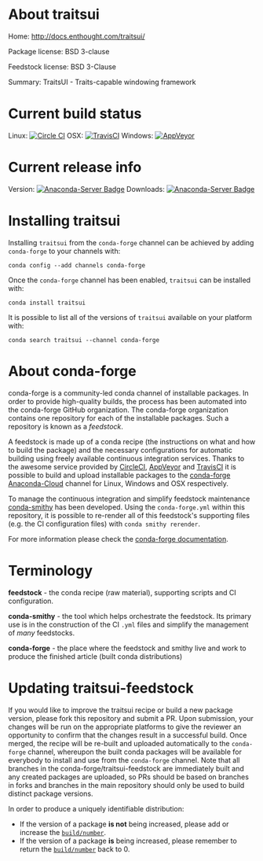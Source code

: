 About traitsui
==============

Home: http://docs.enthought.com/traitsui/

Package license: BSD 3-clause

Feedstock license: BSD 3-Clause

Summary: TraitsUI - Traits-capable windowing framework



Current build status
====================

Linux: [![Circle CI](https://circleci.com/gh/conda-forge/traitsui-feedstock.svg?style=shield)](https://circleci.com/gh/conda-forge/traitsui-feedstock)
OSX: [![TravisCI](https://travis-ci.org/conda-forge/traitsui-feedstock.svg?branch=master)](https://travis-ci.org/conda-forge/traitsui-feedstock)
Windows: [![AppVeyor](https://ci.appveyor.com/api/projects/status/github/conda-forge/traitsui-feedstock?svg=True)](https://ci.appveyor.com/project/conda-forge/traitsui-feedstock/branch/master)

Current release info
====================
Version: [![Anaconda-Server Badge](https://anaconda.org/conda-forge/traitsui/badges/version.svg)](https://anaconda.org/conda-forge/traitsui)
Downloads: [![Anaconda-Server Badge](https://anaconda.org/conda-forge/traitsui/badges/downloads.svg)](https://anaconda.org/conda-forge/traitsui)

Installing traitsui
===================

Installing `traitsui` from the `conda-forge` channel can be achieved by adding `conda-forge` to your channels with:

```
conda config --add channels conda-forge
```

Once the `conda-forge` channel has been enabled, `traitsui` can be installed with:

```
conda install traitsui
```

It is possible to list all of the versions of `traitsui` available on your platform with:

```
conda search traitsui --channel conda-forge
```


About conda-forge
=================

conda-forge is a community-led conda channel of installable packages.
In order to provide high-quality builds, the process has been automated into the
conda-forge GitHub organization. The conda-forge organization contains one repository
for each of the installable packages. Such a repository is known as a *feedstock*.

A feedstock is made up of a conda recipe (the instructions on what and how to build
the package) and the necessary configurations for automatic building using freely
available continuous integration services. Thanks to the awesome service provided by
[CircleCI](https://circleci.com/), [AppVeyor](http://www.appveyor.com/)
and [TravisCI](https://travis-ci.org/) it is possible to build and upload installable
packages to the [conda-forge](https://anaconda.org/conda-forge)
[Anaconda-Cloud](http://docs.anaconda.org/) channel for Linux, Windows and OSX respectively.

To manage the continuous integration and simplify feedstock maintenance
[conda-smithy](http://github.com/conda-forge/conda-smithy) has been developed.
Using the ``conda-forge.yml`` within this repository, it is possible to re-render all of
this feedstock's supporting files (e.g. the CI configuration files) with ``conda smithy rerender``.

For more information please check the [conda-forge documentation](https://conda-forge.org/docs/).

Terminology
===========

**feedstock** - the conda recipe (raw material), supporting scripts and CI configuration.

**conda-smithy** - the tool which helps orchestrate the feedstock.
                   Its primary use is in the construction of the CI ``.yml`` files
                   and simplify the management of *many* feedstocks.

**conda-forge** - the place where the feedstock and smithy live and work to
                  produce the finished article (built conda distributions)


Updating traitsui-feedstock
===========================

If you would like to improve the traitsui recipe or build a new
package version, please fork this repository and submit a PR. Upon submission,
your changes will be run on the appropriate platforms to give the reviewer an
opportunity to confirm that the changes result in a successful build. Once
merged, the recipe will be re-built and uploaded automatically to the
`conda-forge` channel, whereupon the built conda packages will be available for
everybody to install and use from the `conda-forge` channel.
Note that all branches in the conda-forge/traitsui-feedstock are
immediately built and any created packages are uploaded, so PRs should be based
on branches in forks and branches in the main repository should only be used to
build distinct package versions.

In order to produce a uniquely identifiable distribution:
 * If the version of a package **is not** being increased, please add or increase
   the [``build/number``](http://conda.pydata.org/docs/building/meta-yaml.html#build-number-and-string).
 * If the version of a package **is** being increased, please remember to return
   the [``build/number``](http://conda.pydata.org/docs/building/meta-yaml.html#build-number-and-string)
   back to 0.